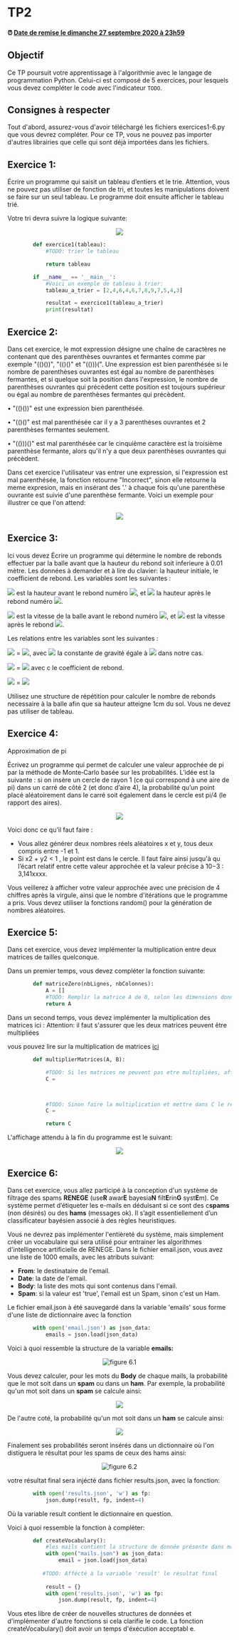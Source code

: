 

# TP2

<!--- Changer la date de remise en modifiant le URL--->
#### :alarm_clock: [Date de remise le dimanche 27 septembre 2020 à 23h59](https://www.timeanddate.com/countdown/generic?iso=20200927T2359&p0=165&msg=Remise&font=cursive&csz=1#)

## Objectif

Ce TP poursuit votre apprentissage à l'algorithmie avec le langage de programmation Python.
Celui-ci est composé de 5 exercices, pour lesquels vous devez compléter le code avec l'indicateur `TODO`.

## Consignes à respecter

Tout d'abord, assurez-vous d'avoir téléchargé les fichiers exercices1-6.py que vous devrez compléter.
Pour ce TP, vous ne pouvez pas importer d'autres librairies que celle qui sont déjà importées dans les fichiers.


## Exercice 1:
Écrire un programme qui saisit un tableau d’entiers et le trie. Attention, vous ne pouvez pas utiliser de fonction de tri, et toutes les manipulations doivent se faire sur un seul tableau. Le programme doit ensuite afficher le tableau trié.

Votre tri devra suivre la logique suivante:
<p align="center">
     <img src="img/sort.png?raw=true"/>
</p>

```python
        def exercice1(tableau):
            #TODO: trier le tableau

            return tableau

        if __name__ == '__main__':
            #Voici un exemple de tableau à trier:
            tableau_a_trier = [2,4,6,4,6,7,8,9,7,5,4,3]

            resultat = exercice1(tableau_a_trier)
            print(resultat)
```


## Exercice 2:


Dans cet exercice, le mot expression désigne une chaîne de caractères ne contenant que des parenthèses ouvrantes et fermantes comme par exemple "(()())", "(()()" et "(()))(".
Une expression est bien parenthésée si le nombre de parenthèses ouvrantes est égal au nombre de parenthèses fermantes, et si quelque soit la position dans l'expression, le nombre de parenthèses ouvrantes qui précèdent cette position est toujours supérieur ou égal au nombre de parenthèses fermantes qui précèdent.

• "(()())" est une expression bien parenthésée.

• "(()()" est mal parenthésée car il y a 3 parenthèses ouvrantes et 2 parenthèses fermantes seulement.

• "(()))()" est mal parenthésée car le cinquième caractère est la troisième parenthèse fermante, alors qu'il n'y a que deux parenthèses ouvrantes qui précèdent.


Dans cet exercice l'utilisateur vas entrer une expression, si l'expression est mal parenthésée, la fonction retourne "Incorrect", sinon elle retourne la meme expresion, mais en insérant des '.' à chaque fois qu'une parenthèse ouvrante est suivie d'une parenthèse fermante. Voici un exemple pour illustrer ce que l'on attend:
<p align="center">
     <img src="img/exo2.png?raw=true"/>
</p>

 

## Exercice 3:
Ici vous devez Écrire un programme qui détermine le nombre de rebonds effectuer par la balle avant que la hauteur du rebond soit inferieure à 0.01 mètre. Les données à demander et à lire du clavier: la hauteur initiale, le coefficient de rebond. 
Les variables sont les suivantes :

<img src="https://render.githubusercontent.com/render/math?math=h_{i-1}"> est la hauteur avant le rebond numéro <img src="https://render.githubusercontent.com/render/math?math=i">, et <img src="https://render.githubusercontent.com/render/math?math=h_{i}"> la hauteur après le rebond numéro <img src="https://render.githubusercontent.com/render/math?math=i">.

<img src="https://render.githubusercontent.com/render/math?math=v_{i-1}"> est la vitesse de la balle avant le rebond numéro <img src="https://render.githubusercontent.com/render/math?math=i">, et <img src="https://render.githubusercontent.com/render/math?math=v_{i}"> est la vitesse après le rebond <img src="https://render.githubusercontent.com/render/math?math=i">.

Les relations entre les variables sont les suivantes :

<img src="https://render.githubusercontent.com/render/math?math=v_{i-1}"> = <img src="https://render.githubusercontent.com/render/math?math=$\sqrt{2*g*h_{i-1}}$">, avec <img src="https://render.githubusercontent.com/render/math?math=g">  la constante de gravité égale à <img src="https://render.githubusercontent.com/render/math?math=9.81"> dans notre cas.

<img src="https://render.githubusercontent.com/render/math?math=v_{i}"> = <img src="https://render.githubusercontent.com/render/math?math=v_{i-1}*c"> avec c le coefficient de rebond.

<img src="https://render.githubusercontent.com/render/math?math=h_{i}"> = <img src="https://render.githubusercontent.com/render/math?math=(v_{i})^2/2*g"> 

Utilisez une structure de répétition pour calculer le nombre de rebonds necessaire à la balle afin que sa hauteur atteigne 1cm du sol.
Vous ne devez pas utiliser de tableau.

## Exercice 4:
Approximation de pi

Écrivez un programme qui permet de calculer une valeur approchée de pi par la
méthode de Monte‐Carlo basée sur les probabilités.
L’idée est la suivante : si on insère un cercle de rayon 1 (ce qui correspond à une aire de pi) dans un carré
de côté 2 (et donc d’aire 4), la probabilité qu’un point placé aléatoirement dans le carré soit également
dans le cercle est pi/4 (le rapport des aires).

<p align="center">
     <img src="img/PiBoard.png?raw=true"/>
</p>


Voici donc ce qu’il faut faire :
- Vous allez générer deux nombres réels aléatoires x et y, tous deux compris entre -1 et 1.
- Si x2 + y2 < 1 , le point est dans le cercle.
Il faut faire ainsi  jusqu'à qu l’écart relatif entre cette valeur approchée et la valeur précise à 10−3 :
3,141xxxx. 

Vous veillerez à afficher votre valeur approchée avec une précision de 4 chiffres après la
virgule, ainsi que le nombre d'itérations que le programme a pris.
Vous devez utiliser la fonctions random() pour la génération de nombres aléatoires. 

## Exercice 5:
Dans cet exercice, vous devez implémenter la multiplication entre deux matrices de tailles quelconque.

Dans un premier temps, vous devez compléter la fonction suivante:

```python
        def matriceZero(nbLignes, nbColonnes):
            A = []
            #TODO: Remplir la matrice A de 0, selon les dimensions données
            return A
```

Dans un second temps, vous devez implémenter la multiplication des matrices ici :
Attention: il faut s'assurer que les deux matrices peuvent être multipliées

vous pouvez lire sur la multiplication de matrices [ici](https://fr.wikipedia.org/wiki/Produit_matriciel)
```python
        def multiplierMatrices(A, B):

            #TODO: Si les matrices ne peuvent pas etre multipliées, affecter à C une matrice nulle [nbLignesA x nbColonnesB]
            C =



            #TODO: Sinon faire la multiplication et mettre dans C le résultat
            C =

            return C

```

L'affichage attendu à la fin du programme est le suivant: 
<p align="center">
     <img src="img/matrice.png?raw=true"/>
</p>


## Exercice 6:
Dans cet exercice, vous allez participé à la conception d'un système de filtrage des spams <b>RENEGE</b> (use<b>R</b> awar<b>E</b> bayesia<b>N</b> filt<b>E</b>rin<b>G</b> syst<b>E</b>m). Ce système permet d’étiqueter les e-mails en déduisant si ce sont des c<b>spams</b> (non désirés) ou des <b>hams</b> (messages ok).  Il s’agit essentiellement d’un classificateur bayésien associé à des règles heuristiques. 

Vous ne devrez pas implémenter l'entièreté du système, mais simplement créer un vocabulaire qui sera utilisé pour entrainer les algorithmes d'intelligence artificielle de RENEGE. Dans le fichier email.json, vous avez une liste de 1000 emails, avec les atributs suivant:
- <b>From</b>: le destinataire de l'email.
- <b>Date</b>: la date de l'email.
- <b>Body</b>: la liste des mots qui sont contenus dans l'email.
- <b>Spam</b>: si la valeur est 'true', l'email est un Spam, sinon c'est un Ham.

Le fichier email.json à été sauvegardé dans la variable 'emails' sous forme d'une liste de dictionnaire avec la fonction 
```python
        with open('email.json') as json_data:
            emails = json.load(json_data)
```
Voici à quoi ressemble la structure de la variable <b>emails:</b>
<p align="center">
     <img alt="figure 6.1" src="img/new1.PNG?raw=true"/>
</p>
Vous devez calculer, pour les mots du <b>Body</b> de chaque mails, la probabilité que le mot soit dans un <b>spam</b> ou dans un <b>ham</b>. Par exemple, la probabilité qu'un mot soit dans un <b>spam</b> se calcule ainsi: 
<p align="center">
     <img src="img/spamss.PNG?raw=true"/>
</p>
De l'autre coté, la probabilité qu'un mot soit dans un <b>ham</b> se calcule ainsi:
<p align="center">
     <img src="img/hams.PNG?raw=true"/>
</p>
Finalement ses probabilités seront insérés dans un dictionnaire où l'on distiguera le résultat pour les spams de ceux des hams ainsi:
<p align="center">
     <img title="figure 6.2" src="img/new2PNG.PNG?raw=true"/>
</p>
votre résultat final sera injécté dans fichier results.json, avec la fonction:

```python
        with open('results.json', 'w') as fp:
            json.dump(result, fp, indent=4)
```
Où la variable result contient le dictionnaire en question.

Voici à quoi ressemble la fonction à compléter:


```python
        def createVocabulary():
            #les mails contient la structure de donnée présente dans mail.json
            with open("mails.json") as json_data:
                email = json.load(json_data)
                
           #TODO: Affécté à la variable 'result' le résultat final
           
            result = {}
            with open('results.json', 'w') as fp:
                json.dump(result, fp, indent=4)         
```

Vous etes libre de créer de nouvelles structures de données et d'implémenter d'autre fonctions si cela clarifie le code. La fonction createVocabulary() doit avoir un temps d'éxécution acceptabl e.












